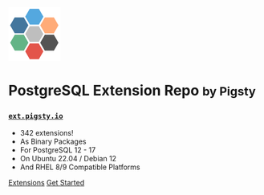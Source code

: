 ![logo](_media/icon.svg)

# PostgreSQL Extension Repo <small>by Pigsty</small>

### [`ext.pigsty.io`](https://ext.pigsty.io)

- 342 extensions!
- As Binary Packages
- For PostgreSQL 12 - 17
- On Ubuntu 22.04 / Debian 12
- And RHEL 8/9 Compatible Platforms

[Extensions](/list)
[Get Started](#get-started)

